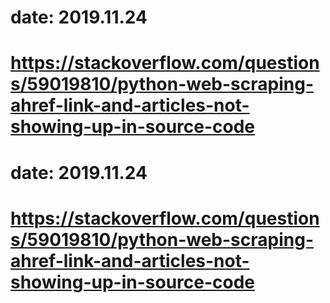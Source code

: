 # date: 2019.11.24
# https://stackoverflow.com/questions/59019810/python-web-scraping-ahref-link-and-articles-not-showing-up-in-source-code
# date: 2019.11.24
# https://stackoverflow.com/questions/59019810/python-web-scraping-ahref-link-and-articles-not-showing-up-in-source-code

